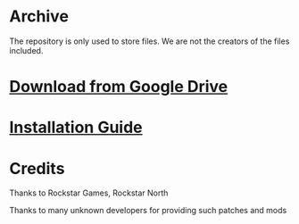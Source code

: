 # Archive

The repository is only used to store files. We are not the creators of the files included.

# <a href="https://drive.google.com/drive/folders/1OmawJcu_oWL87vl3rlCm4spxBhnaXI1n?usp=sharing">Download from Google Drive</a>

# <a href="https://forum.iorp.in/topic/3/download-gta-sa-and-samp-indian-ocean-roleplay">Installation Guide</a>

# Credits

Thanks to Rockstar Games, Rockstar North

Thanks to many unknown developers for providing such patches and mods
